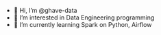 - 👋 Hi, I’m @ghave-data
- 👀 I’m interested in Data Engineering programming
- 🌱 I’m currently learning Spark on Python, Airflow

<!---
ghave-data/ghave-data is a ✨ special ✨ repository because its `README.md` (this file) appears on your GitHub profile.
You can click the Preview link to take a look at your changes.
--->
